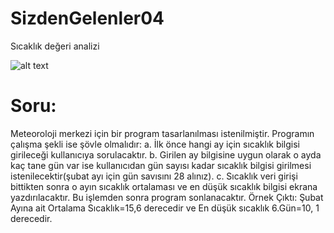 # SizdenGelenler04
Sıcaklık değeri analizi

![alt text](https://i0.wp.com/saitorhan.com/wp-content/uploads/2019/11/s%C4%B1cakl%C4%B1k-analiz.jpg?w=440 "Resim Açıklaması")

# Soru:
Meteoroloji merkezi için bir program tasarlanılması istenilmiştir. Programın çalışma şekli
ise şövle olmalıdır:
a. İlk önce hangi ay için sıcaklık bilgisi girileceği kullanıcıya sorulacaktır.
b. Girilen ay bilgisine uygun olarak o ayda kaç tane gün var ise kullanıcıdan gün sayısı kadar sıcaklık
bilgisi girilmesi istenilecektir(şubat ayı için gün savısını 28 alınız).
c. Sıcaklık veri girişi bittikten sonra o ayın sıcaklık ortalaması ve en düşük sıcaklık bilgisi ekrana
yazdırılacaktır. Bu işlemden sonra program sonlanacaktır.
Örnek Çıktı: Şubat Ayına ait Ortalama Sıcaklık=15,6 derecedir ve En düşük sıcaklık 6.Gün=10, 1
derecedir.
